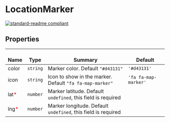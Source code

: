 # LocationMarker
  [![standard-readme compliant](https://img.shields.io/badge/standard--readme-OK-green.svg?style=flat-square)](https://github.com/RichardLitt/standard-readme)
  

  ## Properties
  | </br>Name | </br>Type | </br>Summary | </br>Default | 
| ---- | ---- | ---- | ---- |
| color | `string` | Marker color. Default `"#d43131"` | `'#d43131'` |
| icon | `string` | Icon to show in the marker. Default `"fa fa-map-marker"` | `'fa fa-map-marker'` |
| lat<font color="red">*</font> | `number` | Marker latitude. Default `undefined`, this field is required |  |
| lng<font color="red">*</font> | `number` | Marker longitude. Default `undefined`, this field is required |  |